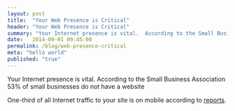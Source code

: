 ```yaml
---
layout: post
title:  "Your Web Presence is Critical"
header: "Your Web Presence is Critical"
summary: "Your Internet presence is vital.  According to the Small Business Association  53% of small businesses do not have a website ..."
date:   2014-09-01 09:45:00
permalink: /blog/web-presence-critical
meta: "hello world"
published: "true"
---
```


  <p>Your Internet presence is vital.  According to the Small Business Association  53% of small businesses do not have a website</p>

  <p>One-third of all Internet traffic to your site is on mobile according to <a href="http://www.walkersandsdigital.com/Walker-Sands-Mobile-Traffic-Report-Q1-2014" target="_blank">reports</a>.</p>
